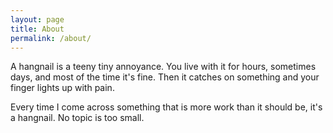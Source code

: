 ```yaml
---
layout: page
title: About
permalink: /about/
---
```


A hangnail is a teeny tiny annoyance.  You live with it for hours, sometimes days, and most of the time it's fine.  Then it catches on something and your finger lights up with pain.

Every time I come across something that is more work than it should be, it's a hangnail.  No topic is too small.

